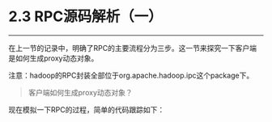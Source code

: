 # 2.3 RPC源码解析（一）

---

在上一节的记录中，明确了RPC的主要流程分为三步。这一节来探究一下客户端是如何生成proxy动态对象。

注意：hadoop的RPC封装全部位于org.apache.hadoop.ipc这个package下。

> 客户端如何生成proxy动态对象？

现在模拟一下RPC的过程，简单的代码跟踪如下：

